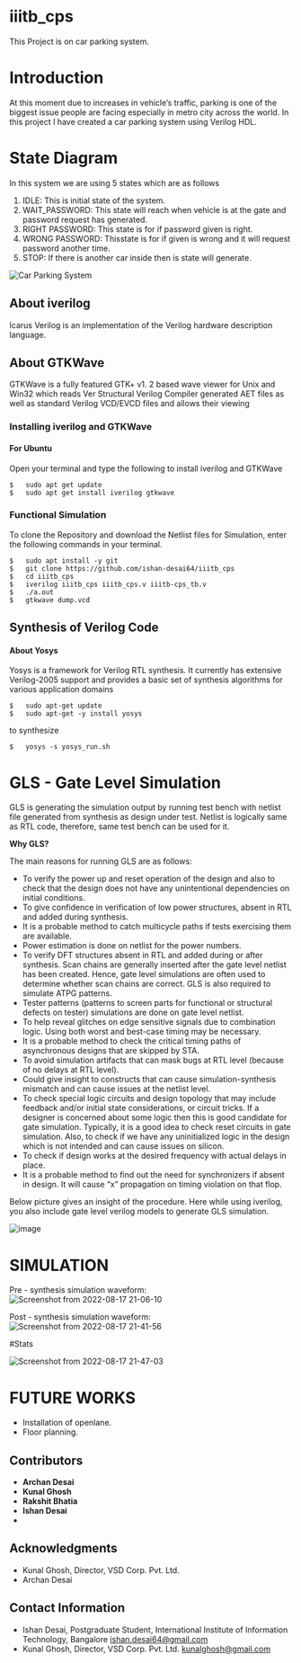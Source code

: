 # iiitb_cps
This Project is on car parking system.
# Introduction
At this moment due to increases in vehicle’s traffic,
parking is one of the biggest issue people are facing 
especially in metro city across the world. In this project I
have created a car parking system using Verilog HDL.

# State Diagram
In this system we are using 5 states which are as follows
1) IDLE: This is initial state of the system.
2) WAIT_PASSWORD: This state will reach 
when vehicle is at the gate and password request 
has generated.
3) RIGHT PASSWORD: This state is for if
password given is right.
4) WRONG PASSWORD: Thisstate is for if given 
is wrong and it will request password another 
time.
5) STOP: If there is another car inside then is state 
will generate.

![Car Parking System](https://user-images.githubusercontent.com/70513539/182803214-cc2d78b4-3ab4-4587-bfd6-a50657b7da2b.jpg)
## About iverilog 
Icarus Verilog is an implementation of the Verilog hardware description language.
## About GTKWave
GTKWave is a fully featured GTK+ v1. 2 based wave viewer for Unix and Win32 which reads Ver Structural Verilog Compiler generated AET files as well as standard Verilog VCD/EVCD files and allows their viewing
### Installing iverilog and GTKWave

#### For Ubuntu

Open your terminal and type the following to install iverilog and GTKWave
```
$   sudo apt get update
$   sudo apt get install iverilog gtkwave
```


### Functional Simulation
To clone the Repository and download the Netlist files for Simulation, enter the following commands in your terminal.
```
$   sudo apt install -y git
$   git clone https://github.com/ishan-desai64/iiitb_cps
$   cd iiitb_cps
$   iverilog iiitb_cps iiitb_cps.v iiitb-cps_tb.v
$   ./a.out
$   gtkwave dump.vcd
```

## Synthesis of Verilog Code
#### About Yosys
Yosys is a framework for Verilog RTL synthesis. It currently has extensive Verilog-2005 support and provides a basic set of synthesis algorithms for various application domains
```
$   sudo apt-get update
$   sudo apt-get -y install yosys
```
to synthesize
```
$   yosys -s yosys_run.sh
```
# GLS - Gate Level Simulation
GLS is generating the simulation output by running test bench with netlist file generated from synthesis as design under test. Netlist is logically same as RTL code, therefore, same test bench can be used for it.

**Why GLS?**

The main reasons for running GLS are as follows:

  * To verify the power up and reset operation of the design and also to check that the design does not have any unintentional dependencies on initial conditions.
  * To give confidence in verification of low power structures, absent in RTL and added during synthesis. 
  * It is a probable method to catch multicycle paths if tests exercising them are available.
  * Power estimation is done on netlist for the power numbers. 
  * To verify DFT structures absent in RTL and added during or after synthesis. Scan chains are generally inserted after the gate level netlist has been created. Hence, gate level simulations are often used to determine whether scan chains are correct. GLS is also required to simulate ATPG patterns. 
  * Tester patterns (patterns to screen parts for functional or structural defects on tester) simulations are done on gate level netlist.
  * To help reveal glitches on edge sensitive signals due to combination logic. Using both worst and best-case timing may be necessary.
  * It is a probable method to check the critical timing paths of asynchronous designs that are skipped by STA.
  * To avoid simulation artifacts that can mask bugs at RTL level (because of no delays at RTL level).
  * Could give insight to constructs that can cause simulation-synthesis mismatch and can cause issues at the netlist level.
  * To check special logic circuits and design topology that may include feedback and/or initial state considerations, or circuit tricks. If a designer is concerned about some logic then this is good candidate for gate simulation. Typically, it is a good idea to check reset circuits in gate simulation. Also, to check if we have any uninitialized logic in the design which is not intended and can cause issues on silicon.
  * To check if design works at the desired frequency with actual delays in place.
  * It is a probable method to find out the need for synchronizers if absent in design. It will cause “x” propagation on timing violation on that flop.

Below picture gives an insight of the procedure. Here while using iverilog, you also include gate level verilog models to generate GLS simulation.

![image](https://user-images.githubusercontent.com/72696170/183296780-4bad9547-69e9-4cee-b791-acb5a38951bf.png)



# SIMULATION
Pre - synthesis simulation waveform:
![Screenshot from 2022-08-17 21-06-10](https://user-images.githubusercontent.com/70513539/185191281-f9b2f2ba-3362-43fd-b6aa-a299bad6f539.png)


Post - synthesis simulation waveform:
![Screenshot from 2022-08-17 21-41-56](https://user-images.githubusercontent.com/70513539/185191072-5dc9a4e1-bbde-4eef-bd92-a312a96e69a5.png)


#Stats

![Screenshot from 2022-08-17 21-47-03](https://user-images.githubusercontent.com/70513539/185190966-255f8aff-070d-49b3-9d6c-be069313b56b.png)



# FUTURE WORKS
* Installation of openlane.
* Floor planning.


## Contributors 

- **Archan Desai** 
- **Kunal Ghosh** 
- **Rakshit Bhatia**
- **Ishan Desai**
- 


## Acknowledgments

- Kunal Ghosh, Director, VSD Corp. Pvt. Ltd.
- Archan Desai

## Contact Information

- Ishan Desai, Postgraduate Student, International Institute of Information Technology, Bangalore  ishan.desai64@gmail.com
- Kunal Ghosh, Director, VSD Corp. Pvt. Ltd. kunalghosh@gmail.com









